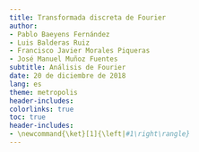 ```yaml
---
title: Transformada discreta de Fourier
author: 
- Pablo Baeyens Fernández
- Luis Balderas Ruiz
- Francisco Javier Morales Piqueras
- José Manuel Muñoz Fuentes
subtitle: Análisis de Fourier
date: 20 de diciembre de 2018
lang: es
theme: metropolis
header-includes:
colorlinks: true
toc: true
header-includes:
- \newcommand{\ket}[1]{\left|#1\right\rangle}
---
```

